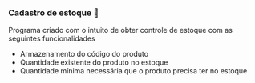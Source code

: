 ### Cadastro de estoque :open_file_folder:

Programa criado com o intuito de obter controle de estoque com as seguintes funcionalidades

-  Armazenamento do código do produto 
- Quantidade existente do produto no estoque
- Quantidade mínima necessária que o produto precisa ter no estoque

